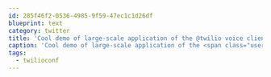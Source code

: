 ```yaml
---
id: 285f46f2-0536-4985-9f59-47ec1c1d26df
blueprint: text
category: twitter
title: 'Cool demo of large-scale application of the @twilio voice client by @steeveage of ZenDesk #twilioconf'
caption: 'Cool demo of large-scale application of the <span class="username username_linked">@<a href="https://twitter.com/twilio" title="twilio">twilio</a></span> voice client by <span class="username username_linked">@<a href="https://twitter.com/steeveage" title="Steven Yan">steeveage</a></span> of ZenDesk <span class="hashtag hashtag_local">#<a href="http://tweettemp.darylchymko.ca/?tag=twilioconf">twilioconf</a>'
tags:
  - twilioconf
---
```


